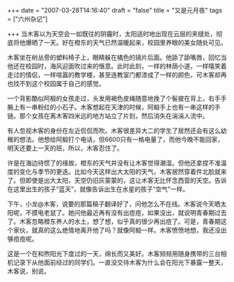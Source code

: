 +++
date = "2007-03-28T14:16:40"
draft = "false"
title = "又是元月夜"
tags = ["六州杂记"]

+++
当木客以为天空会一如既往的阴霾时，太阳适时地出现在云层的夹缝处，彻底将他爆晒了一天。好在橙东的天气已然温暖起来，校园里养眼的美女随处可见。

木客坐在树丛旁的塑料椅子上，眼睛躲在橘色的镜片后面。他舔了舔嘴唇，回忆当他还在校园时，海风迎面吹过来的惬意。此时此刻，一样的林荫小道，一样嘻笑着走过的情侣，一样喧嚣的教学楼，甚至连教室门都漆成了一样的颜色，可木客却再也找不到这个校园属于自己的感觉。

一个背影酷似阿椴的女孩走过，头发用褐色皮绳随意地挽了个髻披在背上，右手手腕上有一串粉红的小石子。木客想起在天津的时候，阿椴手上也有一串这样的手链。那个女孩在离木客四米远的地方站立了片刻，然后消失在湍湍人流中。

有人忽视木客的身份在左近侃侃而吹。木客很差异大二的学生了居然还会有这么幼稚的想法。他想给阿椴打个电话，但6600只有一格电量了，而他今晚不能回家，明天还要上一天的班，所以，木客忍住了。

许是在海边待惯了的缘故，橙东的天气并没有让木客觉得潮湿。但他还拿捏不准温度的变化与季节的更迭。比如今天这样出大太阳的天气，木客居然穿着件北脸就来了。但即使是出大太阳，天空仍旧灰蒙蒙的，这让木客无比怀念西营的天空。告诉在这里出生的孩子“蓝天”，就像告诉出生在水星的孩子“空气”一样。

下午，小龙@木客，说要的那篇稿子翻译好了，问他怎么不在线。木客说今天晒太阳呢，不摸电老鼠了。她问他最近再有没有出痘痘，如果没出，就说明青春期过去了。木客忽略橙东养人的水土，想了想，似乎真的很少再出痘了。可是，青春期这个家伙，就真的这么绝情地离开他了吗？就像阿椴一样。木客愤愤地想，我还没出够痘痘呢。

这是一个在和煦阳光下度过的一天，绵长而又美好。木客频频用随身携带的三台相机记录下从他面前经过的同学们。一直没交待木客为什么会在阳光下暴露一整天，木客说，别说。　　